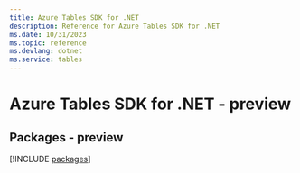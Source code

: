 ```yaml
---
title: Azure Tables SDK for .NET
description: Reference for Azure Tables SDK for .NET
ms.date: 10/31/2023
ms.topic: reference
ms.devlang: dotnet
ms.service: tables
---
```

# Azure Tables SDK for .NET - preview
## Packages - preview
[!INCLUDE [packages](tables-index.md)]